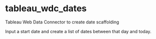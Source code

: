 # tableau_wdc_dates
Tableau Web Data Connector to create date scaffolding

Input a start date and create a list of dates between that day and today.

